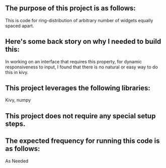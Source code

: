 ## The purpose of this project is as follows:
This is code for ring-distribution of arbitrary number of widgets equally spaced apart.
## Here's some back story on why I needed to build this:
In working on an interface that requires this property, for dynamic responsiveness to input, I found that there is no natural or easy way to do this in kivy. 
## This project leverages the following libraries:
Kivy, numpy
## This project does not require any special setup steps.

## The expected frequency for running this code is as follows:
As Needed
